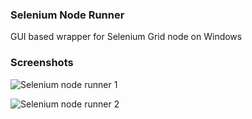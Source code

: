 ### Selenium Node Runner
GUI based wrapper for Selenium Grid node on Windows

### Screenshots

![Selenium node runner 1](https://user-images.githubusercontent.com/562130/68138937-44f17c80-ff64-11e9-99b9-1ca56d4daa7b.png)

![Selenium node runner 2](https://user-images.githubusercontent.com/562130/68138967-5044a800-ff64-11e9-9683-978587641c98.png)
